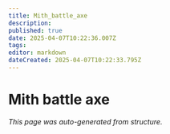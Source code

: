 ```yaml
---
title: Mith_battle_axe
description: 
published: true
date: 2025-04-07T10:22:36.007Z
tags: 
editor: markdown
dateCreated: 2025-04-07T10:22:33.795Z
---
```


# Mith battle axe

*This page was auto-generated from structure.*